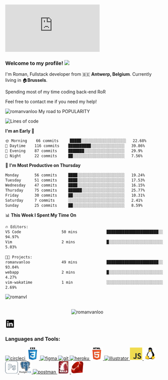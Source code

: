 ![Banner](https://github.com/romanvanloo/romanvanloo/blob/master/dark_forest_name.pdf)
### Welcome to my profile! <img src="https://media.giphy.com/media/hvRJCLFzcasrR4ia7z/giphy.gif" width="25px">

I'm Roman, Fullstack developer from 🇧🇪 <b>Antwerp, Belgium</b>. Currently living in 🏠<b>Brussels</b>.

Spending most of my time coding back-end RoR

Feel free to contact me if you need my help!

<!-- PROFILE VIEWS, no idea if this will be depressing haha -->
<p align="left"> <img src="https://komarev.com/ghpvc/?username=romanvanloo&label=Profile%20views&color=0e75b6&style=flat" alt="romanvanloo" /> My road to POPULARITY</p>

<!--START_SECTION:waka-->
![Lines of code](https://img.shields.io/badge/From%20Hello%20World%20I%27ve%20Written-86927%20lines%20of%20code-blue)

**I'm an Early 🐤**

```text
🌞 Morning    66 commits     █████░░░░░░░░░░░░░░░░░░░░   22.68%
🌆 Daytime    116 commits    ██████████░░░░░░░░░░░░░░░   39.86%
🌃 Evening    87 commits     ███████░░░░░░░░░░░░░░░░░░   29.9%
🌙 Night      22 commits     ██░░░░░░░░░░░░░░░░░░░░░░░   7.56%

```
📅 **I'm Most Productive on Thursday**

```text
Monday       56 commits     ████░░░░░░░░░░░░░░░░░░░░░   19.24%
Tuesday      51 commits     ████░░░░░░░░░░░░░░░░░░░░░   17.53%
Wednesday    47 commits     ████░░░░░░░░░░░░░░░░░░░░░   16.15%
Thursday     75 commits     ██████░░░░░░░░░░░░░░░░░░░   25.77%
Friday       30 commits     ██░░░░░░░░░░░░░░░░░░░░░░░   10.31%
Saturday     7 commits      ░░░░░░░░░░░░░░░░░░░░░░░░░   2.41%
Sunday       25 commits     ██░░░░░░░░░░░░░░░░░░░░░░░   8.59%

```


📊 **This Week I Spent My Time On**

```text
🔥 Editors:
VS Code                  50 mins             ███████████████████████░░   94.97%
Vim                      2 mins              █░░░░░░░░░░░░░░░░░░░░░░░░   5.03%

🐱‍💻 Projects:
romanvanloo              49 mins             ███████████████████████░░   93.04%
webapp                   2 mins              █░░░░░░░░░░░░░░░░░░░░░░░░   4.27%
vim-wakatime             1 min               ░░░░░░░░░░░░░░░░░░░░░░░░░   2.69%

```


<!--END_SECTION:waka-->




<!-- BUY ME A COFFEE -->
<p><a href="https://www.buymeacoffee.com/romanvl"> <img align="left" src="https://cdn.buymeacoffee.com/buttons/v2/default-yellow.png" height="50" width="210" alt="romanvl" /></a></p><br><br>


<!-- Gitub Stats -->
<!-- Github Streak -->
<p><img src="https://github-readme-streak-stats.herokuapp.com/?user=romanvanloo&" alt="romanvanloo" /></p>


<!-- Crypto Enthousiast -->
<!-- Ethereum donate address -->


<!-- Linkedin -->
<a href="https://linkedin.com/in/romanvanloo" target="blank"><img align="center" src="https://github.com/romanvanloo/romanvanloo/blob/master/assets/linkedin.svg" alt="romanvanloo" height="30" width="30" /></a>


<!-- Languages + Tools icons -->
<h3 align="left">Languages and Tools:</h3>
<p align="left"> <a href="https://circleci.com" target="_blank"> <img src="https://www.vectorlogo.zone/logos/circleci/circleci-icon.svg" alt="circleci" width="40" height="40"/> </a> <a href="https://www.w3schools.com/css/" target="_blank"> <img src="https://raw.githubusercontent.com/devicons/devicon/master/icons/css3/css3-original-wordmark.svg" alt="css3" width="40" height="40"/> </a> <a href="https://www.figma.com/" target="_blank"> <img src="https://www.vectorlogo.zone/logos/figma/figma-icon.svg" alt="figma" width="40" height="40"/> </a> <a href="https://git-scm.com/" target="_blank"> <img src="https://www.vectorlogo.zone/logos/git-scm/git-scm-icon.svg" alt="git" width="40" height="40"/> </a> <a href="https://heroku.com" target="_blank"> <img src="https://www.vectorlogo.zone/logos/heroku/heroku-icon.svg" alt="heroku" width="40" height="40"/> </a> <a href="https://www.w3.org/html/" target="_blank"> <img src="https://raw.githubusercontent.com/devicons/devicon/master/icons/html5/html5-original-wordmark.svg" alt="html5" width="40" height="40"/> </a> <a href="https://www.adobe.com/in/products/illustrator.html" target="_blank"> <img src="https://www.vectorlogo.zone/logos/adobe_illustrator/adobe_illustrator-icon.svg" alt="illustrator" width="40" height="40"/> </a> <a href="https://developer.mozilla.org/en-US/docs/Web/JavaScript" target="_blank"> <img src="https://raw.githubusercontent.com/devicons/devicon/master/icons/javascript/javascript-original.svg" alt="javascript" width="40" height="40"/> </a> <a href="https://www.linux.org/" target="_blank"> <img src="https://raw.githubusercontent.com/devicons/devicon/master/icons/linux/linux-original.svg" alt="linux" width="40" height="40"/> </a> <a href="https://www.photoshop.com/en" target="_blank"> <img src="https://raw.githubusercontent.com/devicons/devicon/master/icons/photoshop/photoshop-line.svg" alt="photoshop" width="40" height="40"/> </a> <a href="https://www.postgresql.org" target="_blank"> <img src="https://raw.githubusercontent.com/devicons/devicon/master/icons/postgresql/postgresql-original-wordmark.svg" alt="postgresql" width="40" height="40"/> </a> <a href="https://postman.com" target="_blank"> <img src="https://www.vectorlogo.zone/logos/getpostman/getpostman-icon.svg" alt="postman" width="40" height="40"/> </a> <a href="https://rubyonrails.org" target="_blank"> <img src="https://raw.githubusercontent.com/devicons/devicon/master/icons/rails/rails-original-wordmark.svg" alt="rails" width="40" height="40"/> </a> <a href="https://www.ruby-lang.org/en/" target="_blank"> <img src="https://raw.githubusercontent.com/devicons/devicon/master/icons/ruby/ruby-original.svg" alt="ruby" width="40" height="40"/> </a> </p>